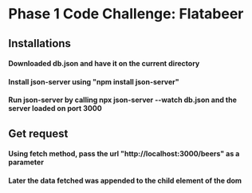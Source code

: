 # Phase 1 Code Challenge: Flatabeer
## Installations
#### Downloaded db.json and have it on the current directory
#### Install json-server using "npm install json-server"
#### Run json-server by calling npx json-server --watch db.json and the server loaded on port 3000

## Get request
#### Using fetch method, pass the url "http://localhost:3000/beers" as a parameter 
#### Later the data fetched was appended to the child element of the dom
#### 

